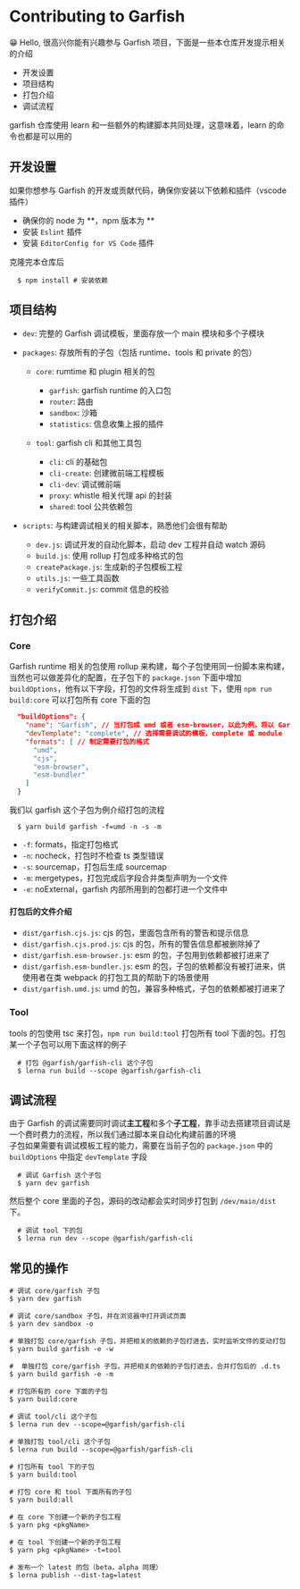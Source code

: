 # Contributing to Garfish

😁 Hello, 很高兴你能有兴趣参与 Garfish 项目，下面是一些本仓库开发提示相关的介绍
  + 开发设置
  + 项目结构
  + 打包介绍
  + 调试流程

garfish 仓库使用 learn 和一些额外的构建脚本共同处理，这意味着，learn 的命令也都是可以用的
## 开发设置
如果你想参与 Garfish 的开发或贡献代码，确保你安装以下依赖和插件（vscode 插件）
  + 确保你的 node 为 **，npm 版本为 **
  + 安装 `Eslint` 插件
  + 安装 `EditorConfig for VS Code` 插件

克隆完本仓库后
```shell
  $ npm install # 安装依赖
```

## 项目结构
  + `dev`: 完整的 Garfish 调试模板，里面存放一个 main 模块和多个子模块

  + `packages`: 存放所有的子包（包括 runtime、tools 和 private 的包）
    - `core`: rumtime 和 plugin 相关的包
      - `garfish`: garfish runtime 的入口包
      - `router`: 路由
      - `sandbox`: 沙箱
      - `statistics`: 信息收集上报的插件

    - `tool`: garfish cli 和其他工具包
      - `cli`: cli 的基础包
      - `cli-create`: 创建微前端工程模板
      - `cli-dev`: 调试微前端
      - `proxy`: whistle 相关代理 api 的封装
      - `shared`: tool 公共依赖包

  + `scripts`: 与构建调试相关的相关脚本，熟悉他们会很有帮助
    - `dev.js`: 调试开发的自动化脚本，启动 dev 工程并自动 watch 源码
    - `build.js`: 使用 rollup 打包成多种格式的包
    - `createPackage.js`: 生成新的子包模板工程
    - `utils.js`: 一些工具函数
    - `verifyCommit.js`: commit 信息的校验

## 打包介绍
### Core
Garfish runtime 相关的包使用 rollup 来构建，每个子包使用同一份脚本来构建，当然也可以做差异化的配置，在子包下的 `package.json` 下面中增加 `buildOptions`，他有以下字段，打包的文件将生成到 `dist` 下，使用 `npm run build:core` 可以打包所有 core 下面的包

```json
  "buildOptions": {
    "name": "Garfish", // 当打包成 umd 或者 esm-browser，以此为例，将以 Garfish 的 namespace 注入到 window 中。没有指定时，默认用子包文件夹转为驼峰后的名字
    "devTemplate": "complete", // 选择需要调试的模板，complete 或 module
    "formats": [ // 制定需要打包的格式
      "umd",
      "cjs",
      "esm-browser",
      "esm-bundler"
    ]
  }
```

我们以 garfish 这个子包为例介绍打包的流程
```shell
  $ yarn build garfish -f=umd -n -s -m
```
  + `-f`: formats，指定打包格式
  + `-n`: nocheck，打包时不检查 ts 类型错误
  + `-s`: sourcemap，打包后生成 sourcemap
  + `-m`: mergetypes，打包完成后字段合并类型声明为一个文件
  + `-e`: noExternal，garfish 内部所用到的包都打进一个文件中

#### 打包后的文件介绍
  + `dist/garfish.cjs.js`: cjs 的包，里面包含所有的警告和提示信息
  + `dist/garfish.cjs.prod.js`: cjs 的包，所有的警告信息都被删除掉了
  + `dist/garfish.esm-browser.js`: esm 的包，子包用到依赖都被打进来了
  + `dist/garfish.esm-bundler.js`: esm 的包，子包的依赖都没有被打进来，供使用者在类 webpack 的打包工具的帮助下的场景使用
  + `dist/garfish.umd.js`: umd 的包，兼容多种格式，子包的依赖都被打进来了

### Tool
tools 的包使用 tsc 来打包，`npm run build:tool` 打包所有 tool 下面的包。打包某一个子包可以用下面这样的例子
```shell
  # 打包 @garfish/garfish-cli 这个子包
  $ lerna run build --scope @garfish/garfish-cli
```

## 调试流程
由于 Garfish 的调试需要同时调试**主工程**和多个**子工程**，靠手动去搭建项目调试是一个费时费力的流程，所以我们通过脚本来自动化构建前置的环境<br/>
子包如果需要有调试模板工程的能力，需要在当前子包的 `package.json` 中的 `buildOptions` 中指定 `devTemplate` 字段

```shell
  # 调试 Garfish 这个子包
  $ yarn dev garfish
```

然后整个 core 里面的子包，源码的改动都会实时同步打包到 `/dev/main/dist` 下。

```shell
  # 调试 tool 下的包
  $ lerna run dev --scope @garfish/garfish-cli
```

## 常见的操作
```shell
# 调试 core/garfish 子包
$ yarn dev garfish

# 调试 core/sandbox 子包，并在浏览器中打开调试页面
$ yarn dev sandbox -o

# 单独打包 core/garfish 子包，并把相关的依赖的子包打进去，实时监听文件的变动打包
$ yarn build garfish -e -w

#  单独打包 core/garfish 子包，并把相关的依赖的子包打进去，合并打包后的 .d.ts
$ yarn build garfish -e -m

# 打包所有的 core 下面的子包
$ yarn build:core

# 调试 tool/cli 这个子包
$ lerna run dev --scope=@garfish/garfish-cli

# 单独打包 tool/cli 这个子包
$ lerna run build --scope=@garfish/garfish-cli

# 打包所有 tool 下的子包
$ yarn build:tool

# 打包 core 和 tool 下面所有的子包
$ yarn build:all

# 在 core 下创建一个新的子包工程
$ yarn pkg <pkgName>

# 在 tool 下创建一个新的子包工程
$ yarn pkg <pkgName> -t=tool

# 发布一个 latest 的包（beta，alpha 同理）
$ lerna publish --dist-tag=latest
```
